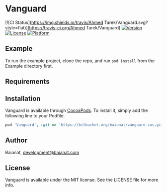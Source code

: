 # Vanguard

[![CI Status](https://img.shields.io/travis/Ahmed Tarek/Vanguard.svg?style=flat)](https://travis-ci.org/Ahmed Tarek/Vanguard)
[![Version](https://img.shields.io/cocoapods/v/Vanguard.svg?style=flat)](https://cocoapods.org/pods/Vanguard)
[![License](https://img.shields.io/cocoapods/l/Vanguard.svg?style=flat)](https://cocoapods.org/pods/Vanguard)
[![Platform](https://img.shields.io/cocoapods/p/Vanguard.svg?style=flat)](https://cocoapods.org/pods/Vanguard)

## Example

To run the example project, clone the repo, and run `pod install` from the Example directory first.

## Requirements

## Installation

Vanguard is available through [CocoaPods](https://cocoapods.org). To install
it, simply add the following line to your Podfile:

```ruby
pod 'Vanguard', :git => 'https://bitbucket.org/baianat/vanguard-ios.git'
```

## Author

Baianat, development@baianat.com

## License

Vanguard is available under the MIT license. See the LICENSE file for more info.
